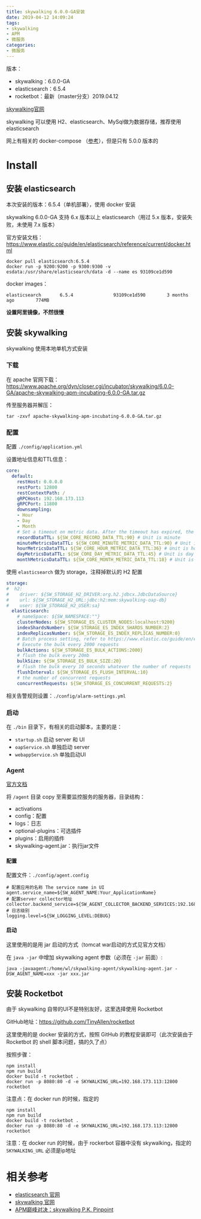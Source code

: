 ```yaml
---
title: skywalking 6.0.0-GA安装
date: 2019-04-12 14:09:24
tags:
- skywalking
- APM
- 微服务
categories:
- 微服务
---
```


版本：

- skywalking：6.0.0-GA
- elasticsearch：6.5.4
- rocketbot：最新（master分支）2019.04.12

[skywalking官网](http://skywalking.apache.org/)

skywalking 可以使用 H2、elasticsearch、MySql做为数据存储，推荐使用 elasticsearch

网上有相关的 docker-compose （[参考](https://www.jianshu.com/p/c0dde94585bb)），但是只有 5.0.0 版本的

# Install

## 安装 elasticsearch

本次安装的版本：6.5.4（单机部署），使用 docker 安装

skywalking 6.0.0-GA 支持 6.x 版本以上 elasticsearch（用过 5.x 版本，安装失败，未使用 7.x 版本）

官方安装文档：https://www.elastic.co/guide/en/elasticsearch/reference/current/docker.html

```
docker pull elasticsearch:6.5.4
docker run -p 9200:9200 -p 9300:9300 -v esdata:/usr/share/elasticsearch/data -d --name es 93109ce1d590
```

docker images：

```
elasticsearch       6.5.4               93109ce1d590        3 months ago        774MB
```

**设置阿里镜像，不然很慢**

## 安装 skywalking

skywalking 使用本地单机方式安装

### 下载

在 apache 官网下载：https://www.apache.org/dyn/closer.cgi/incubator/skywalking/6.0.0-GA/apache-skywalking-apm-incubating-6.0.0-GA.tar.gz

传至服务器并解压：

```
tar -zxvf apache-skywalking-apm-incubating-6.0.0-GA.tar.gz
```

### 配置

配置 `./config/application.yml` 

设置地址信息和TTL信息：

```yaml
core:
  default:
    restHost: 0.0.0.0
    restPort: 12800
    restContextPath: /
    gRPCHost: 192.168.173.113
    gRPCPort: 11800
    downsampling:
    - Hour
    - Day
    - Month
    # Set a timeout on metric data. After the timeout has expired, the metric data will automatically be deleted.
    recordDataTTL: ${SW_CORE_RECORD_DATA_TTL:90} # Unit is minute
    minuteMetricsDataTTL: ${SW_CORE_MINUTE_METRIC_DATA_TTL:90} # Unit is minute
    hourMetricsDataTTL: ${SW_CORE_HOUR_METRIC_DATA_TTL:36} # Unit is hour
    dayMetricsDataTTL: ${SW_CORE_DAY_METRIC_DATA_TTL:45} # Unit is day
    monthMetricsDataTTL: ${SW_CORE_MONTH_METRIC_DATA_TTL:18} # Unit is month
```

使用 `elasticsearch` 做为 storage，注释掉默认的 H2 配置

```yml
storage:
#  h2:
#    driver: ${SW_STORAGE_H2_DRIVER:org.h2.jdbcx.JdbcDataSource}
#    url: ${SW_STORAGE_H2_URL:jdbc:h2:mem:skywalking-oap-db}
#    user: ${SW_STORAGE_H2_USER:sa}
  elasticsearch:
    # nameSpace: ${SW_NAMESPACE:""}
    clusterNodes: ${SW_STORAGE_ES_CLUSTER_NODES:localhost:9200}
    indexShardsNumber: ${SW_STORAGE_ES_INDEX_SHARDS_NUMBER:2}
    indexReplicasNumber: ${SW_STORAGE_ES_INDEX_REPLICAS_NUMBER:0}
    # Batch process setting, refer to https://www.elastic.co/guide/en/elasticsearch/client/java-api/5.5/java-docs-bulk-processor.html
    # Execute the bulk every 2000 requests
    bulkActions: ${SW_STORAGE_ES_BULK_ACTIONS:2000} 
    # flush the bulk every 20mb
    bulkSize: ${SW_STORAGE_ES_BULK_SIZE:20} 
    # flush the bulk every 10 seconds whatever the number of requests
    flushInterval: ${SW_STORAGE_ES_FLUSH_INTERVAL:10} 
    # the number of concurrent requests
    concurrentRequests: ${SW_STORAGE_ES_CONCURRENT_REQUESTS:2} 

```

相关告警规则设置：`./config/alarm-settings.yml`

### 启动

在 `./bin` 目录下，有相关的启动脚本，主要的是：

- `startup.sh` 启动 server 和 UI
- `oapService.sh` 单独启动 server
- `webappService.sh` 单独启动UI

### Agent

[官方文档](https://github.com/apache/incubator-skywalking/blob/v6.0.0-GA/docs/en/setup/service-agent/java-agent/README.md)

将 `/agent` 目录 copy 至需要监控服务的服务器，目录结构：

- activations
- config：配置
- logs：日志
- optional-plugins：可选插件
- plugins：启用的插件
- skywalking-agent.jar：执行jar文件

#### 配置

配置文件：`./config/agent.config`

```properties
# 配置应用的名称 The service name in UI
agent.service_name=${SW_AGENT_NAME:Your_ApplicationName}
# 配置server collector地址
collector.backend_service=${SW_AGENT_COLLECTOR_BACKEND_SERVICES:192.168.173.113:11800}
# 日志级别
logging.level=${SW_LOGGING_LEVEL:DEBUG}
```

#### 启动

这里使用的是用 jar 启动的方式（tomcat war启动的方式见官方文档）

在 `java -jar` 中增加 skywalking agent 参数（必须在 `-jar` 前面）:

```
java -javaagent:/home/wl/skywalking-agent/skywalking-agent.jar -DSW_AGENT_NAME=xxx -jar xxx.jar
```

## 安装 Rocketbot

由于 skywalking 自带的UI不是特别友好，这里选择使用 Rocketbot

GitHub地址：https://github.com/TinyAllen/rocketbot

这里使用的是 docker 安装的方式，按照 GitHub 的教程安装即可（此次安装由于 Rocketbot 的 shell 脚本问题，搞的久了点）

按照步骤：

```
npm install
npm run build
docker build -t rocketbot .
docker run -p 8080:80 -d -e SKYWALKING_URL=192.168.173.113:12800 rocketbot
```

注意点：在 docker run 的时候，指定的

```
npm install
npm run build
docker build -t rocketbot .
docker run -p 8080:80 -d -e SKYWALKING_URL=192.168.173.113:12800 rocketbot
```

注意：在 docker run 的时候，由于 rockerbot 容器中没有 skywalking，指定的 `SKYWALKING_URL` 必须是ip地址

# 相关参考

- [elasticsearch 官网](https://www.elastic.co/)
- [skywalking 官网](http://skywalking.apache.org/)
- [APM巅峰对决：skywalking P.K. Pinpoint](http://skywalking.apache.org/zh/blog/2019-02-24-skywalking-pk-pinpoint.html)